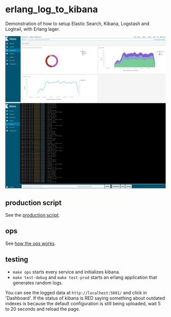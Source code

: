 # erlang_log_to_kibana
Demonstration of how to setup Elastic Search, Kibana, Logstash and
Logtrail, with Erlang lager.

![dashboard](imgs/sample_default_dashboard.jpg)
![logtrail](imgs/sample_logtrail.jpg)

## production script
See the [production script](ops/production).

## ops
See [how the ops works](ops/).

## testing

- `make ops` starts every service and initializes kibana.
- `make test-debug` and `make test-prod` starts an erlang application that
  generates random logs.

You can see the logged data at `http://localhost:5601/` and click in 'Dashboard'.
If the status of kibana is RED saying something about outdated indexes is
because the default configuration is still being uploaded, wait 5 to 20 seconds
and reload the page.
